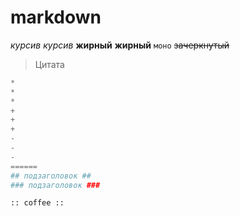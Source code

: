 # markdown
*курсив* _курсив_
**жирный** __жирный__
`моно`
~~зачеркнутый~~
>Цитата
```python
*
*
*
+
+
+
-
-
-
======
## подзаголовок ##
### подзаголовок ###

:: coffee ::
